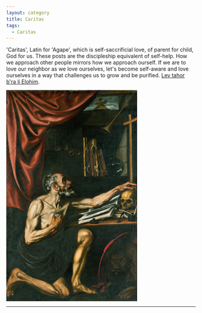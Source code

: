 ```yaml
---
layout: category
title: Caritas
tags:
  - Caritas
---
```


'Caritas', Latin for 'Agape', which is self-saccrificial love, of parent for child, God for us. These posts are the discipleship equivalent of self-help. How we approach other people mirrors how we approach ourself. If we are to love our neighbor as we love ourselves, let's become self-aware and love ourselves in a way that challenges us to grow and be purified. [Lev tahor b'ra li Elohim](https://www.youtube.com/watch?v=QpHy77S-ITs).

<img align="middle" alt="Joos van Cleve - Saint Jerome in His Study (Princeton Art Museum, c. 1528)" title="‘Blessed are the pure in heart, for they will see God.’ Matthew 5:8" src="https://raw.githubusercontent.com/VanitasVanitatum/VanitasVanitatum.github.io/master/images/Caritas.png"/>

___
